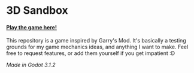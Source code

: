 # 3D Sandbox
#### [Play the game here!](/html5/index.html "Click Me")

This repository is a game inspired by Garry's Mod. It's basically a testing grounds for my game mechanics ideas, and anything I want to make.
Feel free to request features, or add them yourself if you get impatient :D

*Made in Godot 3.1.2*
